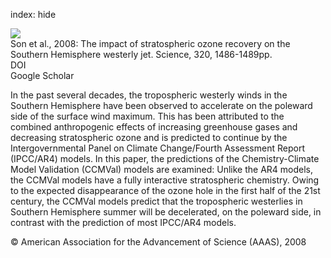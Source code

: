 index: hide

<div class="Citation">
    <div class="Citation-thumb CitationThumb-linked"  data-href="https://doi.org/10.1126/science.1155939">
      <img src="https://static.claimspace.cloud/climate-study-static/refs/thumbs/9/Son_et_al_2008-thumb.png" />
    </div>

  <div class="Citation-body">
    <div class="Citation-text">Son et al., 2008: The impact of stratospheric ozone recovery on the Southern Hemisphere westerly jet. <span class="Article-journal">Science, </span><span class="Article-volume">320, </span>1486-1489pp.</div>
    <div class="Citation-links">
      <div class="CitationLink" data-href="https://doi.org/10.1126/science.1155939">
        <div class="CitationLink-icon CitationLink-Doi"></div>
        <div class="CitationLink-text">DOI</div>
      </div>
      <div class="CitationLink" data-href="https://scholar.google.com/scholar?q=10.1126/science.1155939">
        <div class="CitationLink-icon CitationLink-Scholar"></div>
        <div class="CitationLink-text">Google Scholar</div>
      </div>
    </div>
  </div>
</div>

In the past several decades, the tropospheric westerly winds in the Southern Hemisphere have been observed to accelerate on the poleward side of the surface wind maximum. This has been attributed to the combined anthropogenic effects of increasing greenhouse gases and decreasing stratospheric ozone and is predicted to continue by the Intergovernmental Panel on Climate Change/Fourth Assessment Report (IPCC/AR4) models. In this paper, the predictions of the Chemistry-Climate Model Validation (CCMVal) models are examined: Unlike the AR4 models, the CCMVal models have a fully interactive stratospheric chemistry. Owing to the expected disappearance of the ozone hole in the first half of the 21st century, the CCMVal models predict that the tropospheric westerlies in Southern Hemisphere summer will be decelerated, on the poleward side, in contrast with the prediction of most IPCC/AR4 models.

<div class="Citation-copy">
&copy; American Association for the Advancement of Science (AAAS), 2008
</div>
